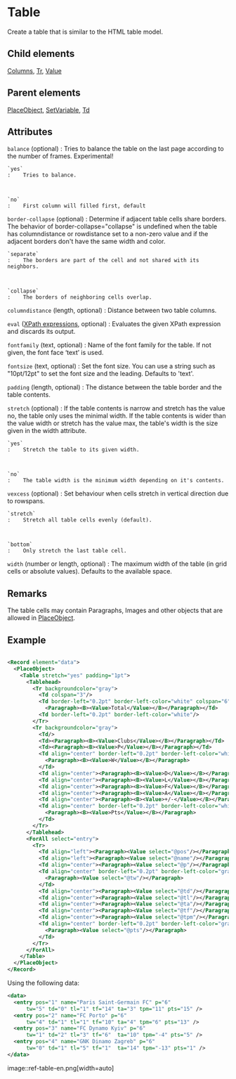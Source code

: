 # Table



Create a table that is similar to the HTML table model.



##  Child elements

[Columns](../columns.md), [Tr](../tr.md), [Value](../value.md)

##  Parent elements

[PlaceObject](../placeobject.md), [SetVariable](../setvariable.md), [Td](../td.md)


## Attributes



`balance` (optional)
:   Tries to balance the table on the last page according to the number of frames. Experimental! 



    `yes`
    :    Tries to balance.



    `no`
    :    First column will filled first, default




`border-collapse` (optional)
:   Determine if adjacent table cells share borders. The behavior of border-collapse="collapse" is undefined when the table has columndistance or rowdistance set to a non-zero value and if the adjacent borders don't have the same width and color.



    `separate`
    :    The borders are part of the cell and not shared with its neighbors.



    `collapse`
    :    The borders of neighboring cells overlap.




`columndistance` (length, optional)
:   Distance between two table columns.




`eval` ([XPath expressions](../../../manual/xpath.md), optional)
:   Evaluates the given XPath expression and discards its output.




`fontfamily` (text, optional)
:   Name of the font family for the table. If not given, the font face ‘text’ is used.




`fontsize` (text, optional)
:   Set the font size. You can use a string such as "10pt/12pt" to set the font size and the leading. Defaults to 'text'.




`padding` (length, optional)
:   The distance between the table border and the table contents.




`stretch` (optional)
:   If the table contents is narrow and stretch has the value no, the table only uses the minimal width. If the table contents is wider than the value width or stretch has the value max, the table's width is the size given in the width attribute.



    `yes`
    :    Stretch the table to its given width.



    `no`
    :    The table width is the minimum width depending on it's contents.




`vexcess` (optional)
:   Set behaviour when cells stretch in vertical direction due to rowspans.



    `stretch`
    :    Stretch all table cells evenly (default).



    `bottom`
    :    Only stretch the last table cell.




`width` (number or length, optional)
:   The maximum width of the table (in grid cells or absolute values). Defaults to the available space.




## Remarks
The table cells may contain Paragraphs, Images and other objects that are allowed in [PlaceObject](../placeobject.md).


## Example

```xml

<Record element="data">
  <PlaceObject>
    <Table stretch="yes" padding="1pt">
      <Tablehead>
        <Tr backgroundcolor="gray">
          <Td colspan="3"/>
          <Td border-left="0.2pt" border-left-color="white" colspan="6" align="center">
            <Paragraph><B><Value>Total</Value></B></Paragraph></Td>
          <Td border-left="0.2pt" border-left-color="white"/>
        </Tr>
        <Tr backgroundcolor="gray">
          <Td/>
          <Td><Paragraph><B><Value>Clubs</Value></B></Paragraph></Td>
          <Td><Paragraph><B><Value>P</Value></B></Paragraph></Td>
          <Td align="center" border-left="0.2pt" border-left-color="white">
            <Paragraph><B><Value>W</Value></B></Paragraph>
          </Td>
          <Td align="center"><Paragraph><B><Value>D</Value></B></Paragraph></Td>
          <Td align="center"><Paragraph><B><Value>L</Value></B></Paragraph></Td>
          <Td align="center"><Paragraph><B><Value>F</Value></B></Paragraph></Td>
          <Td align="center"><Paragraph><B><Value>A</Value></B></Paragraph></Td>
          <Td align="center"><Paragraph><B><Value>+/-</Value></B></Paragraph></Td>
          <Td align="center" border-left="0.2pt" border-left-color="white">
            <Paragraph><B><Value>Pts</Value></B></Paragraph>
          </Td>
        </Tr>
      </Tablehead>
      <ForAll select="entry">
        <Tr>
          <Td align="left"><Paragraph><Value select="@pos"/></Paragraph></Td>
          <Td align="left"><Paragraph><Value select="@name"/></Paragraph></Td>
          <Td align="center"><Paragraph><Value select="@p"/></Paragraph></Td>
          <Td align="center" border-left="0.2pt" border-left-color="gray">
            <Paragraph><Value select="@tw"/></Paragraph>
          </Td>
          <Td align="center"><Paragraph><Value select="@td"/></Paragraph></Td>
          <Td align="center"><Paragraph><Value select="@tl"/></Paragraph></Td>
          <Td align="center"><Paragraph><Value select="@ta"/></Paragraph></Td>
          <Td align="center"><Paragraph><Value select="@tf"/></Paragraph></Td>
          <Td align="center"><Paragraph><Value select="@tpm"/></Paragraph></Td>
          <Td align="center" border-left="0.2pt" border-left-color="gray">
            <Paragraph><Value select="@pts"/></Paragraph>
          </Td>
        </Tr>
      </ForAll>
    </Table>
  </PlaceObject>
</Record>

```

Using the following data:


```xml
<data>
  <entry pos="1" name="Paris Saint-Germain FC" p="6"
  	  tw="5" td="0" tl="1" tf="14" ta="3" tpm="11" pts="15" />
  <entry pos="2" name="FC Porto" p="6"
  	  tw="4" td="1" tl="1" tf="10" ta="4" tpm="6" pts="13" />
  <entry pos="3" name="FC Dynamo Kyiv" p="6"
  	  tw="1" td="2" tl="3" tf="6"  ta="10" tpm="-4" pts="5" />
  <entry pos="4" name="GNK Dinamo Zagreb" p="6"
  	  tw="0" td="1" tl="5" tf="1"  ta="14" tpm="-13" pts="1" />
</data>
```

image::ref-table-en.png[width=auto]





